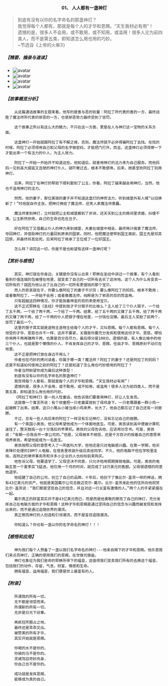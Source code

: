 #### <center>01、	人人都有一盏神灯</cetner>
>   到底有没有以你的名字命名的那盏神灯？  
	我觉得每个人都有，那就是每个人的才华和恩赐。“天生我材必有用”！  
	遗憾的是，很多人不会用，或不敢用，或不知用，或滥用！很多人沦为前四类人，而不是第五类，即知道怎么用也用的巧妙。	  
                ~节选自《上帝的火柴3》


##### 【精要、摘录与速读】  
- ![avatar](/上帝的火柴3_读后感系列/images/01_1.jpg)
- ![avatar](/上帝的火柴3_读后感系列/images/01_2.jpg)
- ![avatar](/上帝的火柴3_读后感系列/images/01_3.jpg)
- ![avatar](/上帝的火柴3_读后感系列/images/01_4.jpg)

##### 【故事概览分析】  
        从这篇通话故事的主题来看，他写的是善与恶的较量：阿拉丁所代表的善的一方，最终战胜了魔法师所代表的邪恶的一方，也使邪恶势力最终受到了惩罚。  

        这个故事之所以有这么大的魅力，不只在这一方面，更是在人与神灯这一宝物的关系方面。  

        这盏神灯一开始就跟阿拉丁有不解之缘，否则，魔法师就不必非得骗阿拉丁去找。在找的时候，阿拉丁必须得用自己和父母的名字做密码，才能把门打开。而且，这盏神灯必须得擦一下才能出来一个有法力的仆人，为主人效力。  

        阿拉丁一开始一开始并不知道这些。他知道后，就善用神灯的法力来为自己服务。而他妈妈一见到高大威猛又丑陋的神灯仆人，就吓晕过去，根本不敢使唤，后来，她甚至劝阿拉丁别用神灯。  

        后来，阿拉丁在神灯的帮助下顺利娶到了公主，你看，阿拉丁越来越会用神灯。当然，他也不滥用神灯的法力。  

        然而，他的妻子，那位美丽的妻子并不知道这盏灯的神奇法力，听到城堡外有人喊“以旧换新了！”时他就自作主张，把神灯换给了魔法师，还笑人家魔法师愚蠢。  

        魔法师拿到神灯，立时就把公主和城堡搬到了非洲，还天天到公主的房间里求婚，纠缠不清。公主断然拒绝，自己的生命也危在旦夕。  
        
        好在阿拉丁又借截止仆人的神力来到城堡，夫妻在城堡中相会，最终用计擒拿了魔法师，夺回神灯，并借助神灯的力量回到原来的国家。同时，他把魔法使带到国王面前，国王先是将其囚禁，并最终将其处死。后来阿拉丁继承了王位成了一位好国王。  

        怎么样？讲完这一切，你是不是也盼望有这样一盏神灯呢？  

##### 【赏析与感悟】  
        其实，神灯就在你身边，关键是你没有认出来！耶稣在圣经中讲过一个故事，有个人看到看到价值连城的包被埋在地里，就变卖了自己的一切所有去买了这块地。这个人为什么肯变卖一切所有的？就因为他认出了比自己的一切所有更值钱的那个宝贝。  
        而人的悲哀就在于，你要么像阿拉丁的妻子不识货；要么像阿拉丁的妈妈，根本不敢用；或者像阿拉丁，一开始不会用；或者像魔法师，纯粹是为了邪恶的目的而滥用。  
        只有超越这四种情况，你才能按着神圣的目的来使用宝贝。  
        这不正式耶稣在《圣经》中提到按才干分银子的比喻么？主人给了三个仆人银子，一个给了五千两，一个给了两千两，一个给了一千两。结果，给了五千两的又赚了五千两，给了两千两的又赚了两千两，给了一千两的仆人把银子埋在地里，一分钱也没赚。最后主人奖励了前两个，惩罚了最后一个。  
        这里的银子其实就是造物主造物主给每个人的才干，又叫恩赐。每个人都有恩赐。每个人领受的才华、恩慈也许不一样，这并不要紧，关键是你要充分发挥和使用这份才华、恩慈。哪怕你用两千两再赚两千两，也算是百分百尽力，最后得分是100分。遗憾的是，有人像比喻中的地三个仆人，也就是那个懒惰的仆人，不肯发挥自己的才华、恩赐，任由才华、恩赐原封不动烂在地里。  
        这不正是把神灯放在身边不用么？  
        作者也在巧妙的拷问读者，你属于哪一类？魔法师？阿拉丁的妻子？还是阿拉丁的妈妈？还是不知道如何使用之前的阿拉丁？还是知道了怎么用也巧妙使用的阿拉丁？  
        作者当然盼望你成为最后这种类型！  
        到底有没有以你的名字命名的那盏神灯？  
        我觉得每个人都有，那就是每个人的才华和恩赐。“天生我材必有用”！  
        遗憾的是，很多人不会用，或不敢用，或不知用，或滥用！很多人沦为前四类人，而不是第五类，即知道怎么用也用的巧妙。  
        《阿拉丁和神灯》是一则人性童话，他告诉我们要善用神灯，好让人生发亮。
        这就像一个寓言所说：有个顽童把一只老赢蛋放到了母鸡身下。一只老鹰跟着一群小鸡一起被孵了出来。结果，这只小鹰从小被当成小鸡来养，长大了，他自己都忘记了自己还有一对翅膀。    
        不过，总有一些人向后来的阿拉丁一样没有忘记神灯，没有忘记自己的翅膀。   
        有一个美国小男孩，他父母希望他成为一个体面地医生。可是，男孩读到高中便被计算机迷住了，整天鼓捣一台十分落后的苹果机。男孩的父母告诉他，应该用功念书。可是，男孩说：“有朝一日我会开一家公司的。”但是，父母根本不相信，还是千方百计的按着自己的意愿来培养男孩，希望他能成为一名医生。
        男孩按照父母的意愿考入了一所医科大学，但他还是只对电脑感兴趣。在第一学期，他买来降价处理的IBM个人电脑，在宿舍里改装升级后卖给同学。不久，他的电脑不但在学校里走俏，连附近的律师事务所和许多小企业的人也纷纷前来购买。  
        他告诉父母，他要退学了。父母坚决不同意，只允许他用假期推销电脑。可是，男孩的电脑生意一个夏季突飞猛进。他仅用一个月的时间，就完成了18万美元的售额。父母很遗憾的同意他退学。  
        他组建了自己的公司，创立了自己的品牌。十年后，他创下了像比尔·盖茨一样的神话，拥有43亿美元的资产。他就是美国戴尔公司总裁迈克尔·戴尔。比尔·盖茨亲赴他的住所向他祝贺比尔·盖茨说：“我们都是坚信自己的信念，并且对这一行业富有激情的人。”两个人的手紧紧握在一起。   
        戴尔真正的财富其实并不是43亿美元而已，而是而是他勇敢的擦亮了自己的神灯，充分发挥自己在电脑方面的才华和恩赐！这种才华和恩赐是通过坚持自己的信念与兴趣而被发现和发挥出来的，而不是通过追随世界的潮流。  
        真正擦亮神灯的人创造和引领潮流，而不是盲目追随潮流。  

        你知道么？你也有一盏以你的名字命名的神灯！！！  

##### 【感悟和应用】   
```
    神为我们每个人预备了一盏以我们名字命名的神灯---他亲自赐下的才华和恩赐。他乐意我们来点亮神灯，正确的使用我们的恩赐，在世做光做盐。
    神灯也象征为我们舍命的耶稣所带下的福音，这值得我们变卖我们所有的去换这个福音，包括我们的动作，存留，气息，财富，情感和生命。
    拥有福音，运用福音，我们便是世上最富有的人。

```

##### 【附录】

```
    所谓我的所有一切，
    无不都是领受而来。
    所谓新的所有一切，
    无非是日光下旧事。

    再疯狂所圈占之地，
    最终还是乖乖交出。
    被赞美的所有才华，
    其实开始就是恩赐。

    你喝的水不是你的，
    你骑的马不是你的。
    灵魂驾驭奇妙肉身，
    你自己也不是你的。

    成功就是发挥恩赐，
    能够成为真的自己。

```


